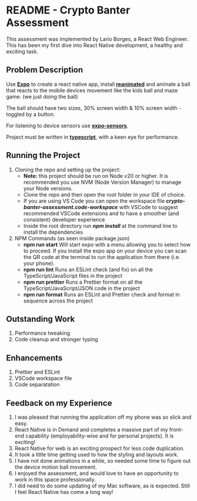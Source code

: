 
# README - Crypto Banter Assessment

This assessment was implemented by Lario Borges, a React Web Engineer. This has been my first dive into React Native development, a healthy and exciting task.

## Problem Description

Use **[Expo](https://expo.dev/ 'React Native Expo')** to create a react native app, install **[reanimated](https://docs.expo.dev/versions/v49.0.0/sdk/reanimated/ 'reanimated - React Native animations library')** and animate a ball that reacts to the mobile devices movement like the kids ball and maze game. (we just doing the ball)

The ball should have two sizes, 30% screen width & 10% screen width - toggled by a button.

For listening to device sensors use **[expo-sensors](https://docs.expo.dev/versions/latest/sdk/sensors/ 'React Native API for interacting with device sensors')**.

Project must be written in **[typescript](https://www.typescriptlang.org/ 'A strongly typed ECMA compliant programming language built on top of JavaScript')**, with a keen eye for performance.

## Running the Project

1. Cloning the repo and setting up the project:
   - **Note:** this project should be run on Node v20 or higher. It is recommended you use NVM (Node Version Manager) to manage your Node versions.
   - Clone the repo and then open the root folder in your IDE of choice.
   - If you are using VS Code you can open the workspace file ***crypto-banter-assessment.code-workspace*** with VSCode to suggest recommended VSCode extensions and to have a smoother (and consistent) developer experience
   - Inside the root directory run ***npm install*** at the command line to install the dependencies
2. NPM Commands (as seen inside package.json)
   - **npm run start** Will start expo with a menu allowing you to select how to proceed. If you install the expo app on your device you can scan the QR code at the terminal to run the application from there (i.e. your phone).
   - **npm run lint** Runs an ESLint check (and fix) on all the TypeScript/JavaScript files in the project
   - **npm run prettier** Runs a Prettier format on all the TypeScript/JavaScript/JSON code in the project
   - **npm run format** Runs an ESLint and Prettier check and format in sequence across the project

## Outstanding Work

1. Performance tweaking
2. Code cleanup and stronger typing

## Enhancements

1. Prettier and ESLint
2. VSCode workspace file
3. Code separatation

## Feedback on my Experience

1. I was pleased that running the application off my phone was so slick and easy.
2. React Native is in Demand and completes a massive part of my front-end capability (employability-wise and for personal projects). It is exciting!
3. React Native for web is an exciting prospect for less code duplication.
4. It took a little time getting used to how the styling and layouts work.
5. I have not done animations in a while, so needed some time to figure out the device motion ball movement.
6. I enjoyed the assessment, and would love to have an opportunity to work in this space professionally.
7. I did need to do some updating of my Mac software, as is expected. Still I feel React Native has come a long way!
